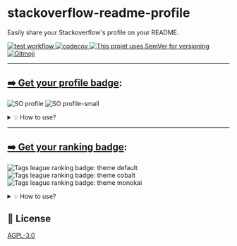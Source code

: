 # stackoverflow-readme-profile

Easily share your Stackoverflow's profile on your README.

<a href="https://github.com/johannchopin/stackoverflow-readme-profile/actions">
  <img src="https://github.com/johannchopin/stackoverflow-readme-profile/actions/workflows/test.yml/badge.svg" alt="test workflow">
</a>
<a href="https://codecov.io/gh/johannchopin/stackoverflow-readme-profile">
  <img src="https://codecov.io/gh/johannchopin/stackoverflow-readme-profile/branch/main/graph/badge.svg" alt="codecov">
</a>
<a href="https://semver.org/">
  <img src="https://img.shields.io/badge/Versioning-SemVer-blue" alt="This projet uses SemVer for versioning"/>
</a>
<a href="https://gitmoji.dev">
  <img src="https://img.shields.io/badge/gitmoji-%20😜%20😍-FFDD67.svg" alt="Gitmoji">
</a>

---

## [➡️ Get your profile badge](https://stackoverflow-readme-profile.vercel.app/profile):

![SO profile](https://raw.githubusercontent.com/johannchopin/stackoverflow-readme-profile/main/docs/profile/themes/dark.svg)
![SO profile-small](https://raw.githubusercontent.com/johannchopin/stackoverflow-readme-profile/main/docs/profile-small/themes/default.svg)

<details>
<summary>💡 How to use?</summary>

> Use the [online generator](https://stackoverflow-readme-profile.vercel.app/profile) for a quicker setup

You can generate your SO profile by calling this url with the corresponding [template name](#templates) and your SO user id:

```
https://stackoverflow-readme-profile.johannchopin.fr/:template/:id
```

Use it like that in your README:

```md
[![johannchopin's SO profile](https://stackoverflow-readme-profile.johannchopin.fr/:template/:id)](https://github.com/johannchopin/stackoverflow-readme-profile)
```

---

### 📄 Templates

- [profile](#profile)
- [profile-small](#profile-small)

#### profile

Render a profile badge by using the `profile` template:

```
https://stackoverflow-readme-profile.johannchopin.fr/profile/:id
```

![profile](./docs/profile/themes/dark.svg)

##### Params (as query strings)

| param      |  default  | description                                                    |
| :--------- | :-------: | :------------------------------------------------------------- |
| `theme`    | `default` | Theme to use. [Check them out here!](./docs/profile/README.md) |
| `website`  |  `true`   | Show or not the website URL (`true` \| `false`)                |
| `location` |  `true`   | Show or not the location (`true` \| `false`)                   |

#### profile-small

Render a smaller profile badge without the location and the website

![profile](./docs/profile-small/themes/dark.svg)

##### Params (as query strings)

| param   |  default  | description                                                          |
| :------ | :-------: | :------------------------------------------------------------------- |
| `theme` | `default` | Theme to use. [Check them out here!](./docs/profile-small/README.md) |

</details>

---

## [➡️ Get your ranking badge](https://stackoverflow-readme-profile.vercel.app/tags-league):
![Tags league ranking badge: theme default](https://raw.githubusercontent.com/johannchopin/stackoverflow-readme-profile/main/docs/tags-league-ranking/themes/default.svg)
![Tags league ranking badge: theme cobalt](https://raw.githubusercontent.com/johannchopin/stackoverflow-readme-profile/main/docs/tags-league-ranking/themes/cobalt.svg)
![Tags league ranking badge: theme monokai](https://raw.githubusercontent.com/johannchopin/stackoverflow-readme-profile/main/docs/tags-league-ranking/themes/monokai.svg)

<details>
<summary>💡 How to use?</summary>

> Use the [online generator](https://stackoverflow-readme-profile.vercel.app/tags-league) for a quicker setup

You can generate your SO ranking badge by calling this url with the desired technology ([see the tags list](./src/tags-league/TAGS.json)) and your SO user id:

```
https://stackoverflow-readme-profile.johannchopin.fr/tags-league-ranking/:tagName/:id
```

### Params (as query strings)

| param   |  default  | description                                                                |
| :------ | :-------: | :------------------------------------------------------------------------- |
| `theme` | `default` | Theme to use. [Check them out here!](./docs/tags-league-ranking/README.md) |

</details>

## 📄 License

[AGPL-3.0](./LICENSE.txt)
